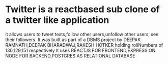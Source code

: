# Twitter is a reactbased sub clone of a twitter like application
it allows users to tweet texts,follow other users,unfollow other users,
see their followers.
It was built as part of a DBMS project by DEEPAK RAMNATH,DEEPAK BHARADWAJ,RAKESH HOTKER holding rollNumbers of 130,129,151 respectively
It uses REACTJS FOR FRONTEND,EXPRESS ON NODE FOR BACKEND,POSTGRES AS RELATIONAL DATABASE
